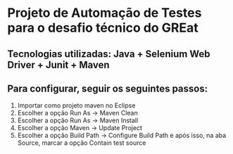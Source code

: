 # Projeto de Automação de Testes para o desafio técnico do GREat

## Tecnologias utilizadas: Java + Selenium Web Driver + Junit + Maven

## Para configurar, seguir os seguintes passos:
1. Importar como projeto maven no Eclipse
2. Escolher a opção Run As -> Maven Clean
3. Escolher a opção Run As -> Maven Install
4. Escolher a opção Maven -> Update Project
5. Escolher a opção Build Path -> Configure Build Path e após isso, na aba Source, marcar a opção Contain test source
